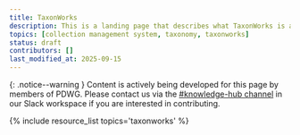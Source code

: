 ```yaml
---
title: TaxonWorks
description: This is a landing page that describes what TaxonWorks is and why it is important in the context of paleo data. You can dive deeper via the links to related resources aggregated here.
topics: [collection management system, taxonomy, taxonworks]
status: draft
contributors: []
last_modified_at: 2025-09-15
---
```


{: .notice--warning }
Content is actively being developed for this page by members of PDWG. Please contact us via the [#knowledge-hub channel](https://paleo-data.slack.com/archives/C09L9TKC5MW) in our Slack workspace if you are interested in contributing. 

{% include resource_list topics='taxonworks' %}
